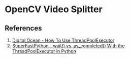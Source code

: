 # OpenCV Video Splitter

## References

1. [Digital Ocean - How To Use ThreadPoolExecutor](https://www.digitalocean.com/community/tutorials/how-to-use-threadpoolexecutor-in-python-3)
2. [SuperFastPython - wait() vs. as_completed() With the ThreadPoolExecutor in Python](https://superfastpython.com/threadpoolexecutor-wait-vs-as-completed/#Use_wait_to_Wait_for_Tasks_to_Complete)
